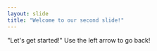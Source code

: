 ```yaml
---
layout: slide
title: "Welcome to our second slide!"
---
```

"Let's get started!"
Use the left arrow to go back!
